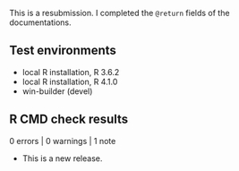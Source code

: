 This is a resubmission. I completed the `@return` fields of the documentations.


## Test environments

* local R installation, R 3.6.2
* local R installation, R 4.1.0
* win-builder (devel)

## R CMD check results

0 errors | 0 warnings | 1 note

* This is a new release.

